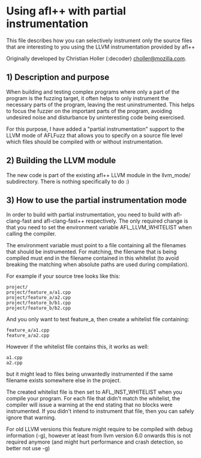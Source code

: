 # Using afl++ with partial instrumentation

  This file describes how you can selectively instrument only the source files
  that are interesting to you using the LLVM instrumentation provided by
  afl++

  Originally developed by Christian Holler (:decoder) <choller@mozilla.com>.

## 1) Description and purpose

When building and testing complex programs where only a part of the program is
the fuzzing target, it often helps to only instrument the necessary parts of
the program, leaving the rest uninstrumented. This helps to focus the fuzzer
on the important parts of the program, avoiding undesired noise and
disturbance by uninteresting code being exercised.

For this purpose, I have added a "partial instrumentation" support to the LLVM
mode of AFLFuzz that allows you to specify on a source file level which files
should be compiled with or without instrumentation.


## 2) Building the LLVM module

The new code is part of the existing afl++ LLVM module in the llvm_mode/
subdirectory. There is nothing specifically to do :)


## 3) How to use the partial instrumentation mode

In order to build with partial instrumentation, you need to build with
afl-clang-fast and afl-clang-fast++ respectively. The only required change is
that you need to set the environment variable AFL_LLVM_WHITELIST when calling
the compiler.

The environment variable must point to a file containing all the filenames
that should be instrumented. For matching, the filename that is being compiled
must end in the filename contained in this whitelist (to avoid breaking the
matching when absolute paths are used during compilation).

For example if your source tree looks like this:

```
project/
project/feature_a/a1.cpp
project/feature_a/a2.cpp
project/feature_b/b1.cpp
project/feature_b/b2.cpp
```

And you only want to test feature_a, then create a whitelist file containing:

```
feature_a/a1.cpp
feature_a/a2.cpp
```

However if the whitelist file contains this, it works as well:

```
a1.cpp
a2.cpp
```

but it might lead to files being unwantedly instrumented if the same filename
exists somewhere else in the project.

The created whitelist file is then set to AFL_INST_WHITELIST when you compile
your program. For each file that didn't match the whitelist, the compiler will
issue a warning at the end stating that no blocks were instrumented. If you
didn't intend to instrument that file, then you can safely ignore that warning.

For old LLVM versions this feature might require to be compiled with debug
information (-g), however at least from llvm version 6.0 onwards this is not
required anymore (and might hurt performance and crash detection, so better not
use -g)
